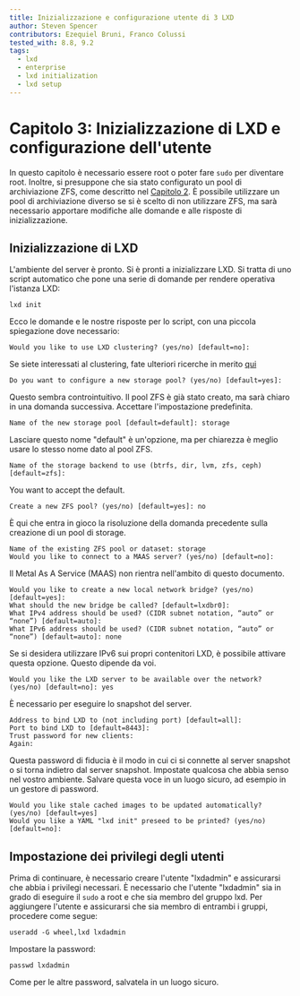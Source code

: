 ```yaml
---
title: Inizializzazione e configurazione utente di 3 LXD
author: Steven Spencer
contributors: Ezequiel Bruni, Franco Colussi
tested_with: 8.8, 9.2
tags:
  - lxd
  - enterprise
  - lxd initialization
  - lxd setup
---
```


# Capitolo 3: Inizializzazione di LXD e configurazione dell'utente

In questo capitolo è necessario essere root o poter fare `sudo` per diventare root. Inoltre, si presuppone che sia stato configurato un pool di archiviazione ZFS, come descritto nel [Capitolo 2](02-zfs_setup). È possibile utilizzare un pool di archiviazione diverso se si è scelto di non utilizzare ZFS, ma sarà necessario apportare modifiche alle domande e alle risposte di inizializzazione.

## Inizializzazione di LXD

L'ambiente del server è pronto. Si è pronti a inizializzare LXD. Si tratta di uno script automatico che pone una serie di domande per rendere operativa l'istanza LXD:

```
lxd init
```

Ecco le domande e le nostre risposte per lo script, con una piccola spiegazione dove necessario:

```
Would you like to use LXD clustering? (yes/no) [default=no]:
```

Se siete interessati al clustering, fate ulteriori ricerche in merito [qui](https://linuxcontainers.org/lxd/docs/master/clustering/)

```
Do you want to configure a new storage pool? (yes/no) [default=yes]:
```

Questo sembra controintuitivo. Il pool ZFS è già stato creato, ma sarà chiaro in una domanda successiva. Accettare l'impostazione predefinita.

```
Name of the new storage pool [default=default]: storage
```

Lasciare questo nome "default" è un'opzione, ma per chiarezza è meglio usare lo stesso nome dato al pool ZFS.

```
Name of the storage backend to use (btrfs, dir, lvm, zfs, ceph) [default=zfs]:
```

You want to accept the default.

```
Create a new ZFS pool? (yes/no) [default=yes]: no
```

È qui che entra in gioco la risoluzione della domanda precedente sulla creazione di un pool di storage.

```
Name of the existing ZFS pool or dataset: storage
Would you like to connect to a MAAS server? (yes/no) [default=no]:
```

Il Metal As A Service (MAAS) non rientra nell'ambito di questo documento.

```
Would you like to create a new local network bridge? (yes/no) [default=yes]:
What should the new bridge be called? [default=lxdbr0]: 
What IPv4 address should be used? (CIDR subnet notation, “auto” or “none”) [default=auto]:
What IPv6 address should be used? (CIDR subnet notation, “auto” or “none”) [default=auto]: none
```

Se si desidera utilizzare IPv6 sui propri contenitori LXD, è possibile attivare questa opzione. Questo dipende da voi.

```
Would you like the LXD server to be available over the network? (yes/no) [default=no]: yes
```

È necessario per eseguire lo snapshot del server.

```
Address to bind LXD to (not including port) [default=all]:
Port to bind LXD to [default=8443]:
Trust password for new clients:
Again:
```

Questa password di fiducia è il modo in cui ci si connette al server snapshot o si torna indietro dal server snapshot. Impostate qualcosa che abbia senso nel vostro ambiente. Salvare questa voce in un luogo sicuro, ad esempio in un gestore di password.

```
Would you like stale cached images to be updated automatically? (yes/no) [default=yes]
Would you like a YAML "lxd init" preseed to be printed? (yes/no) [default=no]:
```

## Impostazione dei privilegi degli utenti

Prima di continuare, è necessario creare l'utente "lxdadmin" e assicurarsi che abbia i privilegi necessari. È necessario che l'utente "lxdadmin" sia in grado di eseguire il `sudo` a root e che sia membro del gruppo lxd. Per aggiungere l'utente e assicurarsi che sia membro di entrambi i gruppi, procedere come segue:

```
useradd -G wheel,lxd lxdadmin
```

Impostare la password:

```
passwd lxdadmin
```

Come per le altre password, salvatela in un luogo sicuro.
